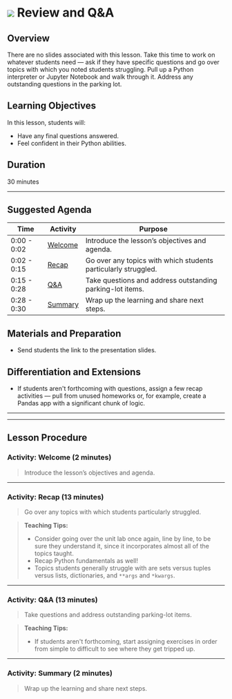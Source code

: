 # ![](https://ga-dash.s3.amazonaws.com/production/assets/logo-9f88ae6c9c3871690e33280fcf557f33.png) Review and Q&A

## Overview
There are no slides associated with this lesson. Take this time to work on whatever students need — ask if they have specific questions and go over topics with which you noted students struggling. Pull up a Python interpreter or Jupyter Notebook and walk through it. Address any outstanding questions in the parking lot.


## Learning Objectives
In this lesson, students will:
- Have any final questions answered.
- Feel confident in their Python abilities.

## Duration
30 minutes

---

## Suggested Agenda
<!--- Provide a breakdown of what will happen in this lesson. --->

| Time | Activity | Purpose |
| --- | --- | --- |
| 0:00 - 0:02 | [Welcome](#activity-welcome-2-min) | Introduce the lesson’s objectives and agenda. |
| 0:02 - 0:15 | [Recap](#activity-recap-13-min) | Go over any topics with which students particularly struggled. |
| 0:15 - 0:28 | [Q&A](#activity-qa-13-min) | Take questions and address outstanding parking-lot items. |
| 0:28 - 0:30 | [Summary](#activity-summary-2-min) | Wrap up the learning and share next steps.|



## Materials and Preparation
- Send students the link to the presentation slides.

## Differentiation and Extensions
- If students aren't forthcoming with questions, assign a few recap activities — pull from unused homeworks or, for example, create a Pandas app with a significant chunk of logic.

---
---

## Lesson Procedure

### Activity: Welcome (2 minutes)
> Introduce the lesson’s objectives and agenda.

---

### Activity: Recap (13 minutes)
> Go over any topics with which students particularly struggled.

> **Teaching Tips:**
> - Consider going over the unit lab once again, line by line, to be sure they understand it, since it incorporates almost all of the topics taught.
> - Recap Python fundamentals as well!
> - Topics students generally struggle with are sets versus tuples versus lists, dictionaries, and `**args` and `*kwargs`.

---

### Activity: Q&A (13 minutes)
> Take questions and address outstanding parking-lot items.

> **Teaching Tips:**
> - If students aren't forthcoming, start assigning exercises in order from simple to difficult to see where they get tripped up.

---

### Activity: Summary (2 minutes)
> Wrap up the learning and share next steps.
